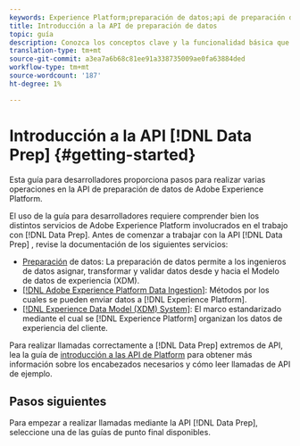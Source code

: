 ```yaml
---
keywords: Experience Platform;preparación de datos;api de preparación de datos;solución de problemas;API
title: Introducción a la API de preparación de datos
topic: guía
description: Conozca los conceptos clave y la funcionalidad básica que necesita conocer para utilizar los extremos de la API de preparación de datos para realizar operaciones CRUD básicas para usarlas con Mapper.
translation-type: tm+mt
source-git-commit: a3ea7a6b68c81ee91a338735009ae0fa63884ded
workflow-type: tm+mt
source-wordcount: '187'
ht-degree: 1%

---
```


# Introducción a la API [!DNL Data Prep] {#getting-started}

Esta guía para desarrolladores proporciona pasos para realizar varias operaciones en la API de preparación de datos de Adobe Experience Platform.

El uso de la guía para desarrolladores requiere comprender bien los distintos servicios de Adobe Experience Platform involucrados en el trabajo con [!DNL Data Prep]. Antes de comenzar a trabajar con la API [!DNL Data Prep] , revise la documentación de los siguientes servicios:

- [Preparación](../home.md) de datos: La preparación de datos permite a los ingenieros de datos asignar, transformar y validar datos desde y hacia el Modelo de datos de experiencia (XDM).
- [[!DNL Adobe Experience Platform Data Ingestion]](../../ingestion/home.md): Métodos por los cuales se pueden enviar datos a  [!DNL Experience Platform].
- [[!DNL Experience Data Model (XDM) System]](../../xdm/home.md): El marco estandarizado mediante el cual se  [!DNL Experience Platform] organizan los datos de experiencia del cliente.

Para realizar llamadas correctamente a [!DNL Data Prep] extremos de API, lea la guía de [introducción a las API de Platform](../../landing/api-guide.md) para obtener más información sobre los encabezados necesarios y cómo leer llamadas de API de ejemplo.

## Pasos siguientes

Para empezar a realizar llamadas mediante la API [!DNL Data Prep], seleccione una de las guías de punto final disponibles.
